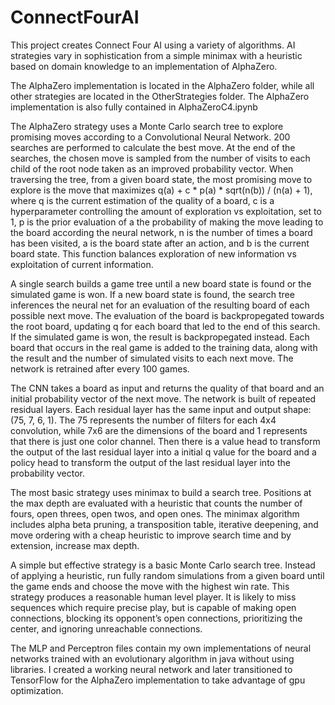 # ConnectFourAI
This project creates Connect Four AI using a variety of algorithms. AI strategies vary in sophistication from a simple minimax with a heuristic based on domain knowledge to an implementation of AlphaZero.

The AlphaZero implementation is located in the AlphaZero folder, while all other strategies are located in the OtherStrategies folder. The AlphaZero implementation is also fully contained in AlphaZeroC4.ipynb

The AlphaZero strategy uses a Monte Carlo search tree to explore promising moves according to a Convolutional Neural Network. 200 searches are performed to calculate the best move. At the end of the searches, the chosen move is sampled from the number of visits to each child of the root node taken as an improved probability vector. When traversing the tree, from a given board state, the most promising move to explore is the move that maximizes q(a) + c * p(a) * sqrt(n(b)) / (n(a) + 1), where q is the current estimation of the quality of a board, c is a hyperparameter controlling the amount of exploration vs exploitation, set to 1, p is the prior evaluation of a the probability of making the move leading to the board according the neural network, n is the number of times a board has been visited, a is the board state after an action, and b is the current board state. This function balances exploration of new information vs exploitation of current information.

A single search builds a game tree until a new board state is found or the simulated game is won. If a new board state is found, the search tree inferences the neural net for an evaluation of the resulting board of each possible next move. The evaluation of the board is backpropegated towards the root board, updating q for each board that led to the end of this search. If the simulated game is won, the result is backpropegated instead. Each board that occurs in the real game is added to the training data, along with the result and the number of simulated visits to each next move. The network is retrained after every 100 games.

The CNN takes a board as input and returns the quality of that board and an initial probability vector of the next move. The network is built of repeated residual layers. Each residual layer has the same input and output shape: (75, 7, 6, 1). The 75 represents the number of filters for each 4x4 convolution, while 7x6 are the dimensions of the board and 1 represents that there is just one color channel. Then there is a value head to transform the output of the last residual layer into a initial q value for the board and a policy head to transform the output of the last residual layer into the probability vector.

The most basic strategy uses minimax to build a search tree. Positions at the max depth are evaluated with a heuristic that counts the number of fours, open threes, open twos, and open ones. The minimax algorithm includes alpha beta pruning, a transposition table, iterative deepening, and move ordering with a cheap heuristic to improve search time and by extension, increase max depth.

A simple but effective strategy is a basic Monte Carlo search tree. Instead of applying a heuristic, run fully random simulations from a given board until the game ends and choose the move with the highest win rate. This strategy produces a reasonable human level player. It is likely to miss sequences which require precise play, but is capable of making open connections, blocking its opponent’s open connections, prioritizing the center, and ignoring unreachable connections.

The MLP and Perceptron files contain my own implementations of neural networks trained with an evolutionary algorithm in java without using libraries. I created a working neural network and later transitioned to TensorFlow for the AlphaZero implementation to take advantage of gpu optimization.

